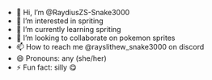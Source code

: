 - 👋 Hi, I’m @RaydiusZS-Snake3000
- 👀 I’m interested in spriting
- 🌱 I’m currently learning spriting
- 💞️ I’m looking to collaborate on pokemon sprites
- 📫 How to reach me @rayslithew_snake3000 on discord
- 😄 Pronouns: any (she/her)
- ⚡ Fun fact: silly 😋

<!---
RaydiusZS-Snake3000/RaydiusZS-Snake3000 is a ✨ special ✨ repository because its `README.md` (this file) appears on your GitHub profile.
You can click the Preview link to take a look at your changes.
--->
